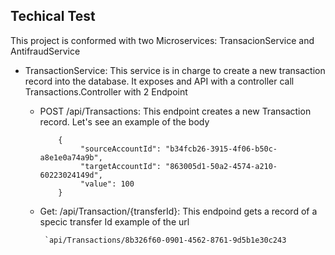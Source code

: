 ## Techical Test
This project is conformed with two Microservices: TransacionService and AntifraudService
- TransactionService: This service is in charge to create a new transaction record into the database. It exposes and API with a controller call Transactions.Controller with 2 Endpoint
  
  - POST /api/Transactions: This endpoint creates a new Transaction record. Let's see an example of the body
  
            {
                 "sourceAccountId": "b34fcb26-3915-4f06-b50c-a8e1e0a74a9b",
                 "targetAccountId": "863005d1-50a2-4574-a210-60223024149d",
                 "value": 100
            }

  - Get: /api/Transaction/{transferId}: This endpoind gets a record of a specic transfer Id example of the url

         `api/Transactions/8b326f60-0901-4562-8761-9d5b1e30c243
